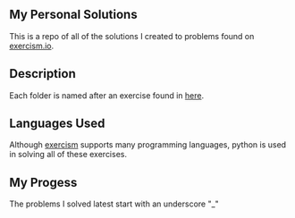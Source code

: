 ## My Personal Solutions
This is a repo of all of the solutions I created to problems found on [exercism.io](http://exercism.io/).

## Description
Each folder is named after an exercise found in [here](http://exercism.io/languages/python/exercises).

## Languages Used
Although [exercism](http://exercism.io/) supports many programming languages, python is used in solving all of these exercises.

## My Progess
The problems I solved latest start with an underscore "_"
